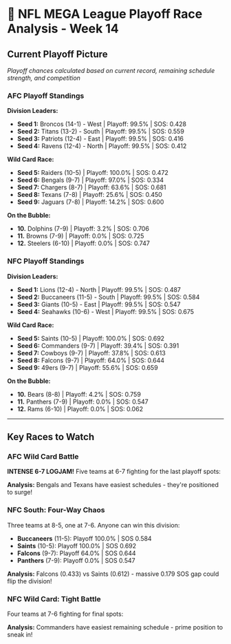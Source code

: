 # 🏈 NFL MEGA League Playoff Race Analysis - Week 14

## Current Playoff Picture

*Playoff chances calculated based on current record, remaining schedule strength, and competition*

### AFC Playoff Standings

**Division Leaders:**
- **Seed 1:** Broncos (14-1) - West | Playoff: 99.5% | SOS: 0.428
- **Seed 2:** Titans (13-2) - South | Playoff: 99.5% | SOS: 0.559
- **Seed 3:** Patriots (12-4) - East | Playoff: 99.5% | SOS: 0.416
- **Seed 4:** Ravens (12-4) - North | Playoff: 99.5% | SOS: 0.412

**Wild Card Race:**
- **Seed 5:** Raiders (10-5) | Playoff: 100.0% | SOS: 0.472
- **Seed 6:** Bengals (9-7) | Playoff: 97.0% | SOS: 0.334
- **Seed 7:** Chargers (8-7) | Playoff: 63.6% | SOS: 0.681
- **Seed 8:** Texans (7-8) | Playoff: 25.6% | SOS: 0.450
- **Seed 9:** Jaguars (7-8) | Playoff: 14.2% | SOS: 0.600

**On the Bubble:**
- **10.** Dolphins (7-9) | Playoff: 3.2% | SOS: 0.706
- **11.** Browns (7-9) | Playoff: 0.0% | SOS: 0.725
- **12.** Steelers (6-10) | Playoff: 0.0% | SOS: 0.747

### NFC Playoff Standings

**Division Leaders:**
- **Seed 1:** Lions (12-4) - North | Playoff: 99.5% | SOS: 0.487
- **Seed 2:** Buccaneers (11-5) - South | Playoff: 99.5% | SOS: 0.584
- **Seed 3:** Giants (10-5) - East | Playoff: 99.5% | SOS: 0.547
- **Seed 4:** Seahawks (10-6) - West | Playoff: 99.5% | SOS: 0.675

**Wild Card Race:**
- **Seed 5:** Saints (10-5) | Playoff: 100.0% | SOS: 0.692
- **Seed 6:** Commanders (9-7) | Playoff: 39.4% | SOS: 0.391
- **Seed 7:** Cowboys (9-7) | Playoff: 37.8% | SOS: 0.613
- **Seed 8:** Falcons (9-7) | Playoff: 64.0% | SOS: 0.644
- **Seed 9:** 49ers (9-7) | Playoff: 55.6% | SOS: 0.659

**On the Bubble:**
- **10.** Bears (8-8) | Playoff: 4.2% | SOS: 0.759
- **11.** Panthers (7-9) | Playoff: 0.0% | SOS: 0.547
- **12.** Rams (6-10) | Playoff: 0.0% | SOS: 0.062

---

## Key Races to Watch

### AFC Wild Card Battle

**INTENSE 6-7 LOGJAM!** Five teams at 6-7 fighting for the last playoff spots:


**Analysis:** Bengals and Texans have easiest schedules - they're positioned to surge!

### NFC South: Four-Way Chaos

Three teams at 8-5, one at 7-6. Anyone can win this division:

- **Buccaneers** (11-5): Playoff 100.0% | SOS 0.584
- **Saints** (10-5): Playoff 100.0% | SOS 0.692
- **Falcons** (9-7): Playoff 64.0% | SOS 0.644
- **Panthers** (7-9): Playoff 0.0% | SOS 0.547

**Analysis:** Falcons (0.433) vs Saints (0.612) - massive 0.179 SOS gap could flip the division!

### NFC Wild Card: Tight Battle

Four teams at 7-6 fighting for final spots:


**Analysis:** Commanders have easiest remaining schedule - prime position to sneak in!
